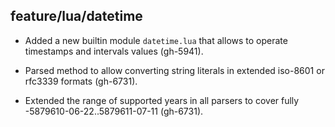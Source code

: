 ## feature/lua/datetime

 * Added a new builtin module `datetime.lua` that allows to operate
   timestamps and intervals values (gh-5941).

 * Parsed method to allow converting string literals in extended iso-8601
   or rfc3339 formats (gh-6731).

 * Extended the range of supported years in all parsers to cover
   fully -5879610-06-22..5879611-07-11 (gh-6731).
